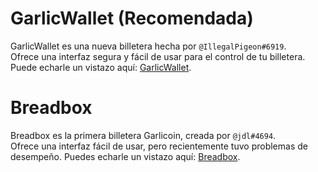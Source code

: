 # GarlicWallet (Recomendada)
GarlicWallet es una nueva billetera hecha por `@IllegalPigeon#6919`.  
Ofrece una interfaz segura y fácil de usar para el control de tu billetera.
Puede echarle un vistazo aquí: [GarlicWallet](https://garlicwallet.com/).

# Breadbox
Breadbox es la primera billetera Garlicoin, creada por `@jdl#4694`.  
Ofrece una interfaz fácil de usar, pero recientemente tuvo problemas de desempeño.
Puedes echarle un vistazo aquí: [Breadbox](https://breadbox.xyz/).
